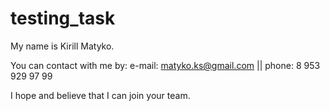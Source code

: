 # testing_task

My name is Kirill Matyko.

You can contact with me by:
e-mail: matyko.ks@gmail.com
||
phone: 8 953 929 97 99

I hope and believe that I can join your team.
